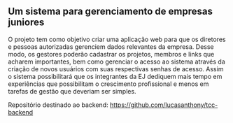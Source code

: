 ## Um sistema para gerenciamento de empresas juniores

O projeto tem como objetivo criar uma aplicação web para que os diretores e pessoas autorizadas gerenciem dados relevantes da empresa.
Desse modo, os gestores poderão cadastrar os projetos, membros e links que acharem importantes, bem como gerenciar o acesso ao sistema através da criação de novos usuários com suas respectivas senhas de acesso. Assim o sistema possibilitará que os integrantes da EJ dediquem mais tempo em experiências que possibilitam o crescimento profissional e menos em tarefas de gestão que deveriam ser simples. 

Repositório destinado ao backend: https://github.com/lucasanthony/tcc-backend
